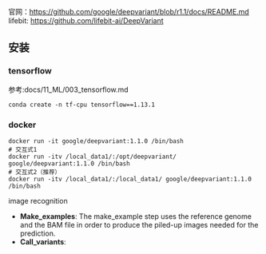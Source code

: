 官网：https://github.com/google/deepvariant/blob/r1.1/docs/README.md
lifebit: https://github.com/lifebit-ai/DeepVariant

## 安装
### tensorflow 
参考:docs/11_ML/003_tensorflow.md
```
conda create -n tf-cpu tensorflow==1.13.1
```
### docker
```
docker run -it google/deepvariant:1.1.0 /bin/bash
# 交互式1
docker run -itv /local_data1/:/opt/deepvariant/ google/deepvariant:1.1.0 /bin/bash
# 交互式2（推荐）
docker run -itv /local_data1/:/local_data1/ google/deepvariant:1.1.0 /bin/bash
```

image recognition
+ **Make_examples**: The make_example step uses the reference genome and the BAM file in order to produce the piled-up images needed for the prediction. 
+ **Call_variants**:


  